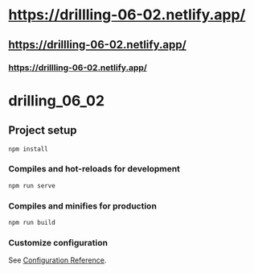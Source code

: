 # https://drillling-06-02.netlify.app/
## https://drillling-06-02.netlify.app/
### https://drillling-06-02.netlify.app/

# drilling_06_02

## Project setup
```
npm install
```

### Compiles and hot-reloads for development
```
npm run serve
```

### Compiles and minifies for production
```
npm run build
```

### Customize configuration
See [Configuration Reference](https://cli.vuejs.org/config/).
